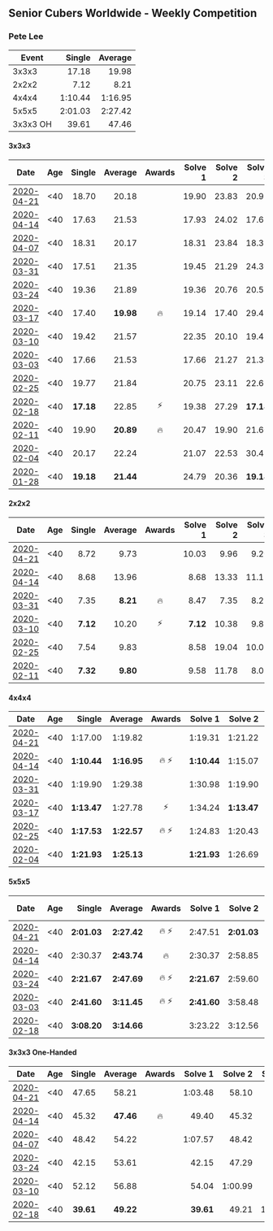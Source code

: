 ## Senior Cubers Worldwide - Weekly Competition
### Pete Lee

| Event | Single | Average |
| -- | --: | --: |
| 3x3x3 | 17.18 | 19.98 |
| 2x2x2 | 7.12 | 8.21 |
| 4x4x4 | 1:10.44 | 1:16.95 |
| 5x5x5 | 2:01.03 | 2:27.42 |
| 3x3x3 OH | 39.61 | 47.46 |

#### 3x3x3

| Date | Age | Single | Average | Awards | Solve 1 | Solve 2 | Solve 3 | Solve 4 | Solve 5 | Video |
| :--: | :--: | --: | --: | :--: | --: | --: | --: | --: | --: | :-- |
| [2020-04-21](../3x3x3/results/2020-04-21.md) | <40 | 18.70 | 20.18 |  | 19.90 | 23.83 | 20.95 | 19.70 | 18.70 | [Link](https://www.facebook.com/events/880278499062375/permalink/884138125343079/) |
| [2020-04-14](../3x3x3/results/2020-04-14.md) | <40 | 17.63 | 21.53 |  | 17.93 | 24.02 | 17.63 | 24.59 | 22.66 | [Link](https://www.facebook.com/events/982619255468618/permalink/985951818468695/) |
| [2020-04-07](../3x3x3/results/2020-04-07.md) | <40 | 18.31 | 20.17 |  | 18.31 | 23.84 | 18.31 | 19.19 | 23.02 | [Link](https://www.facebook.com/events/510082903229069/permalink/512223736348319/) |
| [2020-03-31](../3x3x3/results/2020-03-31.md) | <40 | 17.51 | 21.35 |  | 19.45 | 21.29 | 24.30 | 23.31 | 17.51 | [Link](https://www.facebook.com/events/207898257161923/permalink/210535893564826/) |
| [2020-03-24](../3x3x3/results/2020-03-24.md) | <40 | 19.36 | 21.89 |  | 19.36 | 20.76 | 20.57 | 24.77 | 24.35 | [Link](https://www.facebook.com/events/524456301543611/permalink/527924257863482/) |
| [2020-03-17](../3x3x3/results/2020-03-17.md) | <40 | 17.40 | **19.98** | 🔥 | 19.14 | 17.40 | 29.48 | 22.15 | 18.66 | [Link](https://www.facebook.com/events/280686576235146/permalink/283408659296271/) |
| [2020-03-10](../3x3x3/results/2020-03-10.md) | <40 | 19.42 | 21.57 |  | 22.35 | 20.10 | 19.42 | 22.26 | 24.79 | [Link](https://www.facebook.com/events/164742401163863/permalink/167469494224487/) |
| [2020-03-03](../3x3x3/results/2020-03-03.md) | <40 | 17.66 | 21.53 |  | 17.66 | 21.27 | 21.34 | 22.00 | 23.21 | [Link](https://www.facebook.com/events/241721610185997/permalink/245031166521708/) |
| [2020-02-25](../3x3x3/results/2020-02-25.md) | <40 | 19.77 | 21.84 |  | 20.75 | 23.11 | 22.69 | 22.08 | 19.77 | [Link](https://www.facebook.com/events/196320811461109/permalink/198916887868168/) |
| [2020-02-18](../3x3x3/results/2020-02-18.md) | <40 | **17.18** | 22.85 | ⚡ | 19.38 | 27.29 | **17.18** | 21.89 | 46.02 | [Link](https://www.facebook.com/events/2558750947697073/permalink/2562474693991365/) |
| [2020-02-11](../3x3x3/results/2020-02-11.md) | <40 | 19.90 | **20.89** | 🔥 | 20.47 | 19.90 | 21.60 | 20.60 | 24.10 | [Link](https://www.facebook.com/events/616423959107229/permalink/619925258757099/) |
| [2020-02-04](../3x3x3/results/2020-02-04.md) | <40 | 20.17 | 22.24 |  | 21.07 | 22.53 | 30.48 | 23.13 | 20.17 | [Link](https://www.facebook.com/pete.lee.9003/videos/2505499226227218/) |
| [2020-01-28](../3x3x3/results/2020-01-28.md) | <40 | **19.18** | **21.44** |  | 24.79 | 20.36 | **19.18** | - | - | [Link](https://www.facebook.com/pete.lee.9003/videos/2491606100949864/) |


#### 2x2x2

| Date | Age | Single | Average | Awards | Solve 1 | Solve 2 | Solve 3 | Solve 4 | Solve 5 | Video |
| :--: | :--: | --: | --: | :--: | --: | --: | --: | --: | --: | :-- |
| [2020-04-21](../2x2x2/results/2020-04-21.md) | <40 | 8.72 | 9.73 |  | 10.03 | 9.96 | 9.20 | 12.60 | 8.72 | [Link](https://www.facebook.com/events/880278499062375/permalink/883320602091498/) |
| [2020-04-14](../2x2x2/results/2020-04-14.md) | <40 | 8.68 | 13.96 |  | 8.68 | 13.33 | 11.11 | 18.66 | 17.45 | [Link](https://www.facebook.com/events/982619255468618/permalink/985948781802332/) |
| [2020-03-31](../2x2x2/results/2020-03-31.md) | <40 | 7.35 | **8.21** | 🔥 | 8.47 | 7.35 | 8.27 | 7.91 | 25.04 | [Link](https://www.facebook.com/events/637372103486119/permalink/639529199937076/) |
| [2020-03-10](../2x2x2/results/2020-03-10.md) | <40 | **7.12** | 10.20 | ⚡ | **7.12** | 10.38 | 9.88 | 10.34 | 13.64 | [Link](https://www.facebook.com/events/654143022005686/permalink/657880148298640/) |
| [2020-02-25](../2x2x2/results/2020-02-25.md) | <40 | 7.54 | 9.83 |  | 8.58 | 19.04 | 10.07 | 7.54 | 10.85 | [Link](https://www.facebook.com/events/2972213492840148/permalink/2982626551798842/) |
| [2020-02-11](../2x2x2/results/2020-02-11.md) | <40 | **7.32** | **9.80** |  | 9.58 | 11.78 | 8.05 | **7.32** | 12.03 | [Link](https://www.facebook.com/events/176704156956327/permalink/179850233308386/) |


#### 4x4x4

| Date | Age | Single | Average | Awards | Solve 1 | Solve 2 | Solve 3 | Solve 4 | Solve 5 | Video |
| :--: | :--: | --: | --: | :--: | --: | --: | --: | --: | --: | :-- |
| [2020-04-21](../4x4x4/results/2020-04-21.md) | <40 | 1:17.00 | 1:19.82 |  | 1:19.31 | 1:21.22 | 1:22.71 | 1:17.00 | 1:18.95 | [Link](https://www.facebook.com/events/538096063773916/permalink/540558113527711/) |
| [2020-04-14](../4x4x4/results/2020-04-14.md) | <40 | **1:10.44** | **1:16.95** | 🔥 ⚡ | **1:10.44** | 1:15.07 | 1:18.39 | 1:22.21 | 1:17.40 | [Link](https://www.facebook.com/events/1400953806773430/permalink/1405527432982734/) |
| [2020-03-31](../4x4x4/results/2020-03-31.md) | <40 | 1:19.90 | 1:29.38 |  | 1:30.98 | 1:19.90 | 1:31.94 | 1:25.23 | 1:40.56 | [Link](https://www.facebook.com/events/269276700734640/permalink/271454090516901/) |
| [2020-03-17](../4x4x4/results/2020-03-17.md) | <40 | **1:13.47** | 1:27.78 | ⚡ | 1:34.24 | **1:13.47** | 1:30.81 | 1:26.42 | 1:26.11 | [Link](https://www.facebook.com/events/211732526904866/permalink/216431523101633/) |
| [2020-02-25](../4x4x4/results/2020-02-25.md) | <40 | **1:17.53** | **1:22.57** | 🔥 ⚡ | 1:24.83 | 1:20.43 | 1:33.55 | 1:22.46 | **1:17.53** | [Link](https://www.facebook.com/events/805797596592397/permalink/808919202946903/) |
| [2020-02-04](../4x4x4/results/2020-02-04.md) | <40 | **1:21.93** | **1:25.13** |  | **1:21.93** | 1:26.69 | 1:26.77 | - | - | [Link](https://www.facebook.com/pete.lee.9003/videos/2505517469558727/) |


#### 5x5x5

| Date | Age | Single | Average | Awards | Solve 1 | Solve 2 | Solve 3 | Solve 4 | Solve 5 | Video |
| :--: | :--: | --: | --: | :--: | --: | --: | --: | --: | --: | :-- |
| [2020-04-21](../5x5x5/results/2020-04-21.md) | <40 | **2:01.03** | **2:27.42** | 🔥 ⚡ | 2:47.51 | **2:01.03** | 2:33.71 | DNS | DNS | [Link](https://www.facebook.com/events/538096063773916/permalink/539805363602986/) |
| [2020-04-14](../5x5x5/results/2020-04-14.md) | <40 | 2:30.37 | **2:43.74** | 🔥 | 2:30.37 | 2:58.85 | 2:42.02 | DNS | DNS | [Link](https://www.facebook.com/events/1400953806773430/permalink/1405529259649218/) |
| [2020-03-24](../5x5x5/results/2020-03-24.md) | <40 | **2:21.67** | **2:47.69** | 🔥 ⚡ | **2:21.67** | 2:59.60 | 3:01.81 | DNS | DNS | [Link](https://www.facebook.com/events/5078365835514885/permalink/5108390359179099/) |
| [2020-03-03](../5x5x5/results/2020-03-03.md) | <40 | **2:41.60** | **3:11.45** | 🔥 ⚡ | **2:41.60** | 3:58.48 | 2:54.29 | DNS | DNS | [Link](https://www.facebook.com/events/2637344919882558/permalink/2641118259505224/) |
| [2020-02-18](../5x5x5/results/2020-02-18.md) | <40 | **3:08.20** | **3:14.66** |  | 3:23.22 | 3:12.56 | **3:08.20** | DNS | DNS | [Link](https://www.facebook.com/events/538921670053895/permalink/541504683128927/) |


#### 3x3x3 One-Handed

| Date | Age | Single | Average | Awards | Solve 1 | Solve 2 | Solve 3 | Solve 4 | Solve 5 | Video |
| :--: | :--: | --: | --: | :--: | --: | --: | --: | --: | --: | :-- |
| [2020-04-21](../oh/results/2020-04-21.md) | <40 | 47.65 | 58.21 |  | 1:03.48 | 58.10 | 53.06 | 1:13.49 | 47.65 | [Link](https://www.facebook.com/events/880278499062375/permalink/883323442091214/) |
| [2020-04-14](../oh/results/2020-04-14.md) | <40 | 45.32 | **47.46** | 🔥 | 49.40 | 45.32 | 45.37 | 47.61 | 1:03.60 | [Link](https://www.facebook.com/events/982619255468618/permalink/985950998468777/) |
| [2020-04-07](../oh/results/2020-04-07.md) | <40 | 48.42 | 54.22 |  | 1:07.57 | 48.42 | 57.56 | 49.01 | 56.11 | [Link](https://www.facebook.com/events/682716079141575/permalink/684811928931990/) |
| [2020-03-24](../oh/results/2020-03-24.md) | <40 | 42.15 | 53.61 |  | 42.15 | 47.29 | 59.37 | 54.19 | 1:11.17 | [Link](https://www.facebook.com/events/212335450005639/permalink/216341602938357/) |
| [2020-03-10](../oh/results/2020-03-10.md) | <40 | 52.12 | 56.88 |  | 54.04 | 1:00.99 | 52.12 | 57.47 | 59.14 | [Link](https://www.facebook.com/events/684510792316675/permalink/688409441926810/) |
| [2020-02-18](../oh/results/2020-02-18.md) | <40 | **39.61** | **49.22** |  | **39.61** | 49.21 | 1:19.88 | 47.50 | 50.96 | [Link](https://www.facebook.com/events/1618332754973681/permalink/1622571537883136/) |


<!-- Global site tag (gtag.js) - Google Analytics -->
<script async src="https://www.googletagmanager.com/gtag/js?id=UA-86348435-3"></script>
<script>window.dataLayer = window.dataLayer || []; function gtag() {dataLayer.push(arguments);} gtag('js', new Date()); gtag('config', 'UA-86348435-3');</script>
